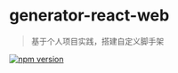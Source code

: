 # generator-react-web

> 基于个人项目实践，搭建自定义脚手架

[![npm version](https://badge.fury.io/js/%40stacker%2Fgenerator-react-web.svg)](https://npmjs.org/package/@stacker/generator-react-web)
